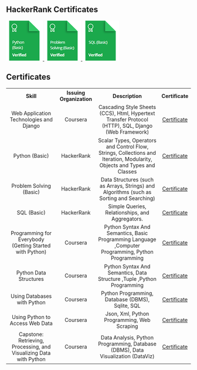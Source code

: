 ## HackerRank Certificates

<a href="https://www.hackerrank.com/certificates/f60ec3bf42af">
<img src="https://github.com/ShihabAhmed09/Certificates/blob/main/Badges/python_basic_skill.png?raw=true">
</a>
<a href="https://www.hackerrank.com/certificates/b559d4d72fec">
<img src="https://github.com/ShihabAhmed09/Certificates/blob/main/Badges/problem_solving_basic_skill.png?raw=true">
</a>
<a href="https://www.hackerrank.com/certificates/bdb6641a4882">
<img src="https://github.com/ShihabAhmed09/Certificates/blob/main/Badges/sql_basic_skill.png?raw=true">
</a>

## Certificates

<table style="text-align: center;">
    <tr>
        <th>Skill</th>
        <th>Issuing Organization</th>
        <th>Description</th>
        <th>Certificate</th>
    </tr>
    <tr>
        <td>Web Application Technologies and Django</td>
        <td>Coursera</td>
        <td>Cascading Style Sheets (CCS), Html, Hypertext Transfer Protocol (HTTP), SQL,
            Django (Web Framework)</td>
        <td><a href="https://www.coursera.org/account/accomplishments/certificate/TJD3JPQV5YJD">Certificate</a></td>
    </tr>
    <tr>
        <td>Python (Basic)</td>
        <td>HackerRank</td>
        <td>Scalar Types, Operators and Control Flow, Strings, Collections and Iteration,
            Modularity, Objects and Types and Classes</td>
        <td><a href="https://www.hackerrank.com/certificates/f60ec3bf42af">Certificate</a></td>
    </tr>
    <tr>
        <td>Problem Solving (Basic)</td>
        <td>HackerRank</td>
        <td>Data Structures (such as Arrays, Strings) and Algorithms (such as Sorting and
            Searching)</td>
        <td><a href="https://www.hackerrank.com/certificates/b559d4d72fec">Certificate</a></td>
    </tr>
    <tr>
        <td>SQL (Basic)</td>
        <td>HackerRank</td>
        <td>Simple Queries, Relationships, and Aggregators.</td>
        <td><a href="https://www.hackerrank.com/certificates/bdb6641a4882">Certificate</a></td>
    </tr>
    <tr>
        <td>Programming for Everybody (Getting Started with Python)</td>
        <td>Coursera</td>
        <td>Python Syntax And Semantics, Basic Programming Language ,Computer Programming,
            Python Programming</td>
        <td><a href="https://www.coursera.org/account/accomplishments/certificate/29B9X6MXR26W">Certificate</a></td>
    </tr>
    <tr>
        <td>Python Data Structures</td>
        <td>Coursera</td>
        <td>Python Syntax And Semantics, Data Structure ,Tuple ,Python Programming</td>
        <td><a href="https://www.coursera.org/account/accomplishments/certificate/D8PW28HVBBML">Certificate</a></td>
    </tr>
    <tr>
        <td>Using Databases with Python</td>
        <td>Coursera</td>
        <td>Python Programming, Database (DBMS), Sqlite, SQL</td>
        <td><a href="https://www.coursera.org/account/accomplishments/certificate/NWWPPFXZDAJ5">Certificate</a></td>
    </tr>
    <tr>
        <td>Using Python to Access Web Data</td>
        <td>Coursera</td>
        <td>Json, Xml, Python Programming, Web Scraping</td>
        <td><a href="https://www.coursera.org/account/accomplishments/certificate/JHMBSDKYP88A">Certificate</a></td>
    </tr>
    <tr>
        <td>Capstone: Retrieving, Processing, and Visualizing Data with Python</td>
        <td>Coursera</td>
        <td>Data Analysis, Python Programming, Database (DBMS), Data Visualization (DataViz)</td>
        <td><a href="https://www.coursera.org/account/accomplishments/certificate/HE2SKWUHYHL9">Certificate</a></td>
    </tr>
</table>
